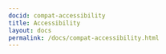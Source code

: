 ```yaml
---
docid: compat-accessibility 
title: Accessibility
layout: docs
permalink: /docs/compat-accessibility.html
---
```

